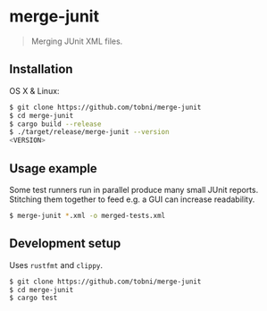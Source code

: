 # merge-junit
> Merging JUnit XML files.

## Installation

OS X & Linux:

```sh
$ git clone https://github.com/tobni/merge-junit
$ cd merge-junit
$ cargo build --release
$ ./target/release/merge-junit --version
<VERSION>
```

## Usage example

Some test runners run in parallel produce many small JUnit reports. 
Stitching them together to feed e.g. a GUI can increase readability.

```sh
$ merge-junit *.xml -o merged-tests.xml
```

## Development setup

Uses `rustfmt` and `clippy`.

```sh
$ git clone https://github.com/tobni/merge-junit
$ cd merge-junit
$ cargo test
```